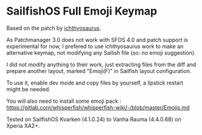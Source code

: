 # SailfishOS Full Emoji Keymap
Based on the patch by [ichthyosaurus](https://github.com/ichthyosaurus/sailfish-public-patch-sources).

As Patchmanager 3.0 does not work with SFOS 4.0 and patch support is experimental for now, I prefered to use ichthyosaurus work to make an alternative keymap, not modifying any Sailish file (so: no emoji suggestion).

I did not modify anything to their work, just extracting files from the diff and prepare another layout, marked "Emoji(F)" in Sailfish layout configuration.

To use it, enable dev mode and copy files by yourself, a lipstick restart might be needed.

You will also need to install some emoji pack : https://gitlab.com/whisperfish/whisperfish-wiki/-/blob/master/Emojis.md

Tested on SailfishOS Kvarken (4.1.0.24) to Vanha Rauma (4.4.0.68) on Xperia XA2+.
